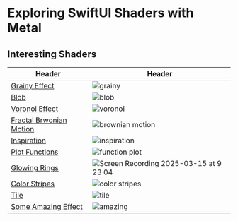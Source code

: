 # Exploring SwiftUI Shaders with Metal
## Interesting Shaders

| Header | Header |
|--------|--------|
|[ Grainy Effect](https://github.com/jinyongnan810/swiftui-shader-practices/blob/main/Metal101/Metal101/ColorShader/GlowingEffectShader.metal) | ![grainy](https://github.com/user-attachments/assets/eb8c4306-03f5-4834-9c35-7f480f0816fc) | 
| [Blob](https://github.com/jinyongnan810/swiftui-shader-practices/blob/main/Metal101/Metal101/ColorShader/LavaLampShader.metal) | ![blob](https://github.com/user-attachments/assets/101ef514-bdef-448f-8723-6d7babdba307) | 
 | [Voronoi Effect](https://github.com/jinyongnan810/swiftui-shader-practices/blob/main/Metal101/Metal101/ColorShader/VoronoiShader.metal) |![voronoi](https://github.com/user-attachments/assets/45666537-24ec-4085-90c7-c205cb14ec81) | 
 | [Fractal Brwonian Motion](https://github.com/jinyongnan810/swiftui-shader-practices/blob/main/Metal101/Metal101/ColorShader/Fractal%20Brownian%20Motion%20Shader.metal) | ![brownian motion](https://github.com/user-attachments/assets/d7e8d21b-6e02-4cda-9aa4-ec0e7259c0f5) | 
| [Inspiration](https://github.com/jinyongnan810/swiftui-shader-practices/blob/main/Metal101/Metal101/ColorShader/InspirationalShader.metal) | ![inspiration](https://github.com/user-attachments/assets/6bdfe0e7-2478-4bd6-9141-3863be577a57) | 
| [Plot Functions](https://github.com/jinyongnan810/swiftui-shader-practices/blob/main/Metal101/Metal101/ColorShader/SmoothStepFunctionShader.metal) | ![function plot](https://github.com/user-attachments/assets/04113aae-6229-46b3-a829-1f9e02bfac32) | 
| [Glowing Rings](https://github.com/jinyongnan810/swiftui-shader-practices/blob/main/Metal101/Metal101/ColorShader/GlowingRingsShader.metal) | ![Screen Recording 2025-03-15 at 9 23 04](https://github.com/user-attachments/assets/f445e42a-51fb-4c94-a9b8-1104d0ae9a1a) | 
| [Color Stripes](https://github.com/jinyongnan810/swiftui-shader-practices/blob/main/Metal101/Metal101/ColorShader/StripeColorsShader.metal) | ![color stripes](https://github.com/user-attachments/assets/85816494-aee2-4750-b0b0-1e94b13e7f94) | 
| [Tile](https://github.com/jinyongnan810/swiftui-shader-practices/blob/main/Metal101/Metal101/DistortionShader/TileShader.metal) | ![tile](https://github.com/user-attachments/assets/dfe0b470-be00-42bc-a0ce-0e18c48a4fa5) | 
| [Some Amazing Effect](https://github.com/jinyongnan810/swiftui-shader-practices/blob/main/Metal101/Metal101/ColorShader/AmazingShader.metal) | ![amazing](https://github.com/user-attachments/assets/b2228f4b-11da-460f-aabd-20eed994a2b7) | 






